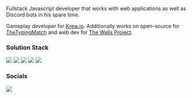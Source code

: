 Fullstack Javascript developer that works with web applications as well as Discord bots in his spare time.

Gameplay developer for [Krew.io](https://krew.io).
Additionally works on open-source for [TheTypingMatch](https://github.com/TheTypingMatch) and web dev for [The Walls Project](https://thewallsproject.org).

### Solution Stack
[![](https://img.shields.io/badge/javascript%20-%23323330.svg?style=for-the-badge&logo=javascript)](https://www.javascript.com/)
[![](https://img.shields.io/badge/node.js%20-%2343853D.svg?style=for-the-badge&logo=node.js&logoColor=white)](https://www.nodejs.org/)
[![](https://img.shields.io/badge/html5%20-%23E34F26.svg?style=for-the-badge&logo=html5&logoColor=white)](https://www.w3schools.com/)
[![](https://img.shields.io/badge/css3%20-%231572B6.svg?style=for-the-badge&logo=css3&logoColor=white)](https://www.w3schools.com/)
[![](https://img.shields.io/badge/CSS3?style=for-the-badge&logo=css3&logoColor=white)](https://www.w3schools.com/)

### Socials
[![](https://img.shields.io/badge/Twitter-blue?style=for-the-badge&logo=twitter&logoColor=white)](https://twitter.com/LDamienVesper)
